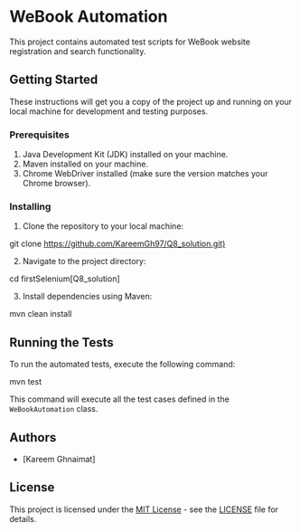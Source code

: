# WeBook Automation

This project contains automated test scripts for WeBook website registration and search functionality.

## Getting Started

These instructions will get you a copy of the project up and running on your local machine for development and testing purposes.

### Prerequisites

1. Java Development Kit (JDK) installed on your machine.
2. Maven installed on your machine.
3. Chrome WebDriver installed (make sure the version matches your Chrome browser).

### Installing

1. Clone the repository to your local machine:

git clone <https://github.com/KareemGh97/Q8_solution.git)>


2. Navigate to the project directory:

cd firstSelenium[Q8_solution]


3. Install dependencies using Maven:

mvn clean install


## Running the Tests

To run the automated tests, execute the following command:

mvn test


This command will execute all the test cases defined in the `WeBookAutomation` class.

## Authors

- [Kareem Ghnaimat]

## License

This project is licensed under the [MIT License](https://opensource.org/licenses/MIT) - see the [LICENSE](LICENSE) file for details.


